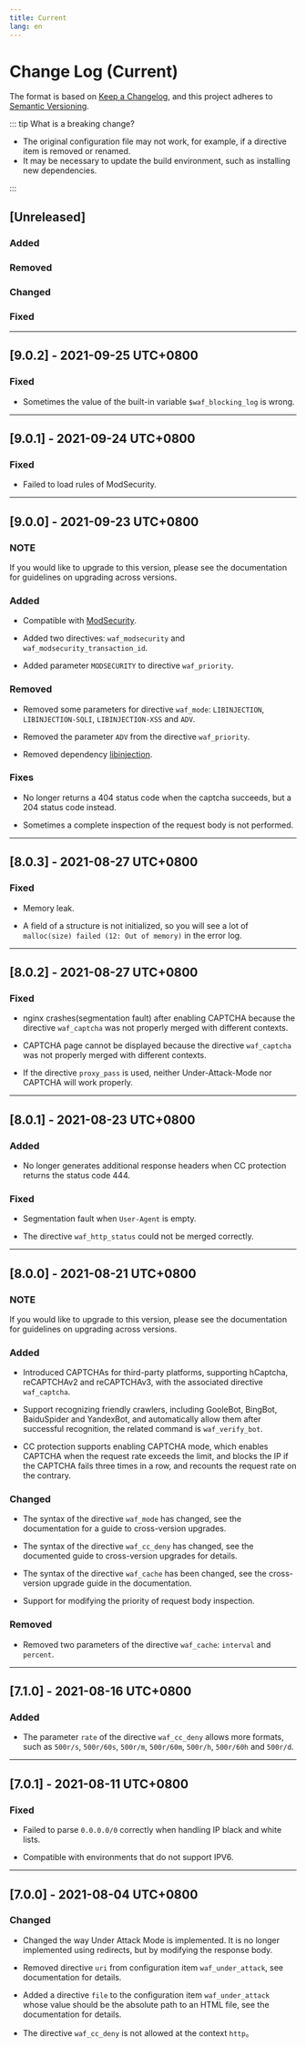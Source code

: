 ```yaml
---
title: Current
lang: en
---
```


# Change Log (Current)

The format is based on [Keep a Changelog](https://keepachangelog.com/en/1.0.0/),
and this project adheres to [Semantic Versioning](https://semver.org/spec/v2.0.0.html).

::: tip What is a breaking change?

* The original configuration file may not work, for example, if a directive item is removed or renamed.
* It may be necessary to update the build environment, such as installing new dependencies.

:::

## [Unreleased]

### Added
 

### Removed


### Changed


### Fixed


***

## [9.0.2] - 2021-09-25 UTC+0800

### Fixed

* Sometimes the value of the built-in variable `$waf_blocking_log` is wrong.

***

## [9.0.1] - 2021-09-24 UTC+0800

### Fixed

* Failed to load rules of ModSecurity.

***

## [9.0.0] - 2021-09-23 UTC+0800

### **NOTE**

If you would like to upgrade to this version, please see the documentation for guidelines on upgrading across versions.

### Added

* Compatible with [ModSecurity](https://github.com/SpiderLabs/ModSecurity).

* Added two directives: `waf_modsecurity` and `waf_modsecurity_transaction_id`.

* Added parameter `MODSECURITY` to directive `waf_priority`.

### Removed

* Removed some parameters for directive `waf_mode`: `LIBINJECTION`, `LIBINJECTION-SQLI`, `LIBINJECTION-XSS` and `ADV`.

* Removed the parameter `ADV` from the directive `waf_priority`.

* Removed dependency [libinjection](https://github.com/libinjection/libinjection).

### Fixes

* No longer returns a 404 status code when the captcha succeeds, but a 204 status code instead.

* Sometimes a complete inspection of the request body is not performed.

***

## [8.0.3] - 2021-08-27 UTC+0800

### Fixed

* Memory leak.

* A field of a structure is not initialized, so you will see a lot of `malloc(size) failed (12: Out of memory)` in the error log.

***

## [8.0.2] - 2021-08-27 UTC+0800

### Fixed

* nginx crashes(segmentation fault) after enabling CAPTCHA because the directive `waf_captcha` was not properly merged with different contexts.

* CAPTCHA page cannot be displayed because the directive `waf_captcha` was not properly merged with different contexts.

* If the directive `proxy_pass` is used, neither Under-Attack-Mode nor CAPTCHA will work properly.

***

## [8.0.1] - 2021-08-23 UTC+0800

### Added

* No longer generates additional response headers when CC protection returns the status code 444.

### Fixed

* Segmentation fault when `User-Agent` is empty.

* The directive `waf_http_status` could not be merged correctly.

***

## [8.0.0] - 2021-08-21 UTC+0800

### **NOTE**

If you would like to upgrade to this version, please see the documentation for guidelines on upgrading across versions.

### Added

* Introduced CAPTCHAs for third-party platforms, supporting hCaptcha, reCAPTCHAv2 and reCAPTCHAv3, with the associated directive `waf_captcha`.

* Support recognizing friendly crawlers, including GooleBot, BingBot, BaiduSpider and YandexBot, and automatically allow them after successful recognition, the related command is `waf_verify_bot`.

* CC protection supports enabling CAPTCHA mode, which enables CAPTCHA when the request rate exceeds the limit, and blocks the IP if the CAPTCHA fails three times in a row, and recounts the request rate on the contrary.


### Changed

* The syntax of the directive `waf_mode` has changed, see the documentation for a guide to cross-version upgrades.

* The syntax of the directive `waf_cc_deny` has changed, see the documented guide to cross-version upgrades for details.

* The syntax of the directive `waf_cache` has been changed, see the cross-version upgrade guide in the documentation.

* Support for modifying the priority of request body inspection.


### Removed

* Removed two parameters of the directive `waf_cache`: `interval` and `percent`.


***

## [7.1.0] - 2021-08-16 UTC+0800

### Added

* The parameter `rate` of the directive `waf_cc_deny` allows more formats, such as `500r/s`, `500r/60s`, `500r/m`, `500r/60m`, `500r/h`, `500r/60h` and `500r/d`.

***

## [7.0.1] - 2021-08-11 UTC+0800

### Fixed

* Failed to parse `0.0.0.0/0` correctly when handling IP black and white lists.

* Compatible with environments that do not support IPV6.

***

## [7.0.0] - 2021-08-04 UTC+0800

### Changed

* Changed the way Under Attack Mode is implemented. It is no longer implemented using redirects, but by modifying the response body.

* Removed directive `uri` from configuration item `waf_under_attack`, see documentation for details.

* Added a directive `file` to the configuration item `waf_under_attack` whose value should be the absolute path to an HTML file, see the documentation for details.

* The directive `waf_cc_deny` is not allowed at the context `http`。